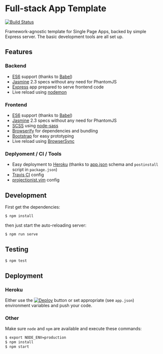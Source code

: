 # Full-stack App Template

[![Build Status](https://travis-ci.org/spect88/fullstack-app-template.svg)](https://travis-ci.org/spect88/fullstack-app-template)

Framework-agnostic template for Single Page Apps, backed by simple
Express server. The basic development tools are all set up.

## Features

### Backend

* [ES6][1] support (thanks to [Babel][2])
* [Jasmine][3] 2.3 specs without any need for PhantomJS
* [Express][4] app prepared to serve frontend code
* Live reload using [nodemon][5]

### Frontend

* [ES6][1] support (thanks to [Babel][2])
* [Jasmine][3] 2.3 specs without any need for PhantomJS
* [SCSS][6] using [node-sass][7]
* [Browserify][8] for dependencies and bundling
* [Bootstrap][9] for easy prototyping
* Live reload using [BrowserSync][10]

### Deplyoment / CI / Tools

* Easy deployment to [Heroku][11] (thanks to [app.json][12] schema and `postinstall` script in `package.json`)
* [Travis CI][13] config
* [projectionist.vim][14] config

[1]: https://github.com/lukehoban/es6features
[2]: http://babeljs.io/
[3]: http://jasmine.github.io/
[4]: http://expressjs.com/
[5]: http://nodemon.io/
[6]: http://sass-lang.com/
[7]: https://www.npmjs.com/package/node-sass
[8]: http://browserify.org/
[9]: http://getbootstrap.com/
[10]: http://www.browsersync.io/
[11]: https://www.heroku.com/
[12]: https://devcenter.heroku.com/articles/app-json-schema
[13]: https://travis-ci.com/
[14]: https://github.com/tpope/vim-projectionist

## Development

First get the dependencies:

```bash
$ npm install
```

then just start the auto-reloading server:

```bash
$ npm run serve
```

## Testing

```bash
$ npm test
```

## Deployment

### Heroku

Either use the
[![Deploy](https://www.herokucdn.com/deploy/button.png)](https://heroku.com/deploy)
button or set appropriate (see `app.json`) environment variables and push your code.

### Other

Make sure `node` and `npm` are available and execute these commands:

```bash
$ export NODE_ENV=production
$ npm install
$ npm start
```
